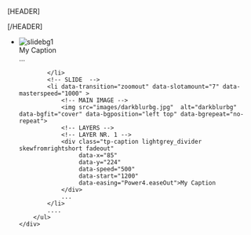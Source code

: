 [HEADER]
<!-- RS5.0 Main Stylesheet -->
<link rel="stylesheet" type="text/css" href="/Tools/Js/RevolutionSlider-5.0/css/settings.css">

<!-- RS5.0 Layers and Navigation Styles -->
<link rel="stylesheet" type="text/css" href="/Tools/Js/RevolutionSlider-5.0/css/layers.css">
<link rel="stylesheet" type="text/css" href="/Tools/Js/RevolutionSlider-5.0/css/navigation.css">

[/HEADER]

<!-- RS5.0 Core JS Files -->
<script type="text/javascript" src="/Tools/Js/RevolutionSlider-5.0/js/jquery.themepunch.tools.min.js?rev=5.0"></script>
<script type="text/javascript" src="/Tools/Js/RevolutionSlider-5.0/js/jquery.themepunch.revolution.min.js?rev=5.0"></script>

<!--
	#################################
		- THEMEPUNCH BANNER -
	#################################
	-->
<div class="tp-banner-container hidden-phone">
	<div class="tp-banner" >
		<ul>
			<!-- SLIDE  -->
			<li data-transition="fade" data-slotamount="7" data-masterspeed="1500" >
				<!-- MAIN IMAGE -->
				<img src="images/slidebg1.jpg"  alt="slidebg1"  data-bgfit="cover" data-bgposition="left top" data-bgrepeat="no-repeat">
				<!-- LAYERS -->
				<!-- LAYER NR. 1 -->
				<div class="tp-caption lightgrey_divider skewfromrightshort fadeout"
					 data-x="85"
					 data-y="224"
					 data-speed="500"
					 data-start="1200"
					 data-easing="Power4.easeOut">My Caption
				</div>
				...

			</li>
			<!-- SLIDE  -->
			<li data-transition="zoomout" data-slotamount="7" data-masterspeed="1000" >
				<!-- MAIN IMAGE -->
				<img src="images/darkblurbg.jpg"  alt="darkblurbg"  data-bgfit="cover" data-bgposition="left top" data-bgrepeat="no-repeat">
				<!-- LAYERS -->
				<!-- LAYER NR. 1 -->
				<div class="tp-caption lightgrey_divider skewfromrightshort fadeout"
					 data-x="85"
					 data-y="224"
					 data-speed="500"
					 data-start="1200"
					 data-easing="Power4.easeOut">My Caption
				</div>
				...
			</li>
			....
		</ul>
	</div>
</div>

<script type="text/javascript">
	console.log('TEST');
	jQuery(document).ready(function() {
		console.log('TEST');
		jQuery('.tp-banner').revolution(
				{
					delay:9000,
					startwidth:1170,
					startheight:500,
					hideThumbs:10
				});
	});
</script>